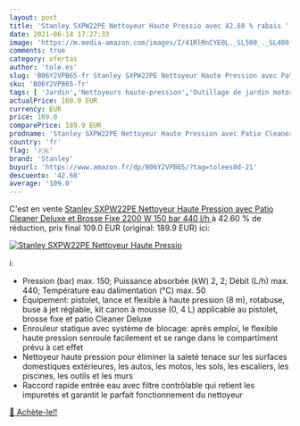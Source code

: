 ```yaml
---
layout: post
title: 'Stanley SXPW22PE Nettoyeur Haute Pressio avec 42.60 % rabais '
date: 2021-06-14 17:27:33
image: 'https://m.media-amazon.com/images/I/41RlRnCYE0L._SL500_._SL400_.jpg'
comments: true
category: ofertas
author: 'tole.es'
slug: 'B06Y2VPB65-fr Stanley SXPW22PE Nettoyeur Haute Pression avec Patio...'
sku: 'B06Y2VPB65-fr'
tags: [ 'Jardin','Nettoyeurs haute-pression','Outillage de jardin motorisé','Tondeuses et outillage de jardin motorisé','stanley', ]
actualPrice: 109.0 EUR
currency: EUR
price: 109.0
comparePrice: 189.9 EUR
prodname: 'Stanley SXPW22PE Nettoyeur Haute Pression avec Patio Cleaner Deluxe et Brosse Fixe  2200 W  150 bar  440 l/h '
country: 'fr'
flag: '🇫🇷'
brand: 'Stanley'
buyurl: 'https://www.amazon.fr/dp/B06Y2VPB65/?tag=tolees0d-21'
descuento: '42.60'
average: '109.0'
---
```


C'est en vente [Stanley SXPW22PE Nettoyeur Haute Pression avec Patio Cleaner Deluxe et Brosse Fixe  2200 W  150 bar  440 l/h ](https://www.amazon.fr/dp/B06Y2VPB65/?tag=tolees0d-21)  à  42.60 % de réduction, prix final  109.0 EUR (original: 189.9 EUR) ici:

[![Stanley SXPW22PE Nettoyeur Haute Pressio](https://m.media-amazon.com/images/I/41RlRnCYE0L._SL500_._SL400_.jpg)](https://www.amazon.fr/dp/B06Y2VPB65/?tag=tolees0d-21)

ℹ️:

- Pression (bar) max. 150; Puissance absorbée (kW) 2, 2; Débit (L/h) max. 440; Température eau dalimentation (°C) max. 50
- Équipement: pistolet, lance et flexible à haute pression (8 m), rotabuse, buse à jet réglable, kit canon à mousse (0, 4 L) applicable au pistolet, brosse fixe et patio Cleaner Deluxe
- Enrouleur statique avec système de blocage: après emploi, le flexible haute pression senroule facilement et se range dans le compartiment prévu à cet effet
- Nettoyeur haute pression pour éliminer la saleté tenace sur les surfaces domestiques extérieures, les autos, les motos, les sols, les escaliers, les piscines, les outils et les murs
- Raccord rapide entrée eau avec filtre contrôlable qui retient les impuretés et garantit le parfait fonctionnement du nettoyeur

[🛒 Achète-le!!](https://www.amazon.fr/dp/B06Y2VPB65/?tag=tolees0d-21)
